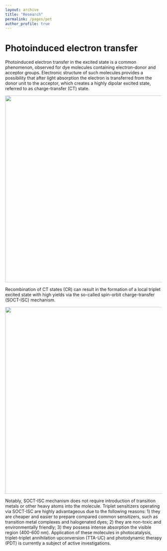 ```yaml
---
layout: archive
title: "Research"
permalink: /pages/pet
author_profile: true
---
```

Photoinduced electron transfer
======

Photoinduced electron transfer in the excited state is a common phenomenon, observed for dye molecules containing electron-donor and acceptor groups. Electronic structure of such molecules provides a possibility that after light absorption the electron is transferred from the donor unit to the acceptor, which creates a highly dipolar excited state, referred to as charge-transfer (CT) state.

<div style="text-align:center"><img src="https://mihafil.github.io/academic/images/pet.jpg" style="width:600px;height:auto"></div>

Recombination of CT states (CR) can result in the formation of a local triplet excited state with high yields via the so-called spin-orbit charge-transfer (SOCT-ISC) mechanism.

<div style="text-align:center"><img src="https://mihafil.github.io/academic/images/soct-isc.jpg" style="width:600px;height:auto"></div>

Notably, SOCT-ISC mechanism does not require introduction of transition metals or other heavy atoms into the molecule. Triplet sensitizers operating via SOCT-ISC are highly advantageous due to the following reasons: 1) they are cheaper and easier to prepare compared common sensitizers, such as transition metal complexes and halogenated dyes; 2) they are non-toxic and environmentally friendly; 3) they possess intense absorption the visible region (400-600 nm). Application of these molecules in photocatalysis, triplet-triplet annihilation upconversion (TTA-UC) and photodynamic therapy (PDT) is currently a subject of active investigations.


